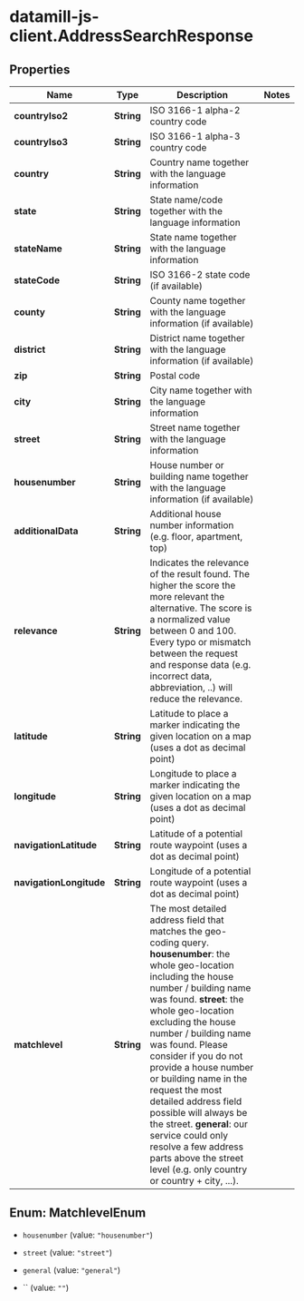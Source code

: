 # datamill-js-client.AddressSearchResponse

## Properties
Name | Type | Description | Notes
------------ | ------------- | ------------- | -------------
**countryIso2** | **String** | ISO 3166-1 alpha-2 country code | 
**countryIso3** | **String** | ISO 3166-1 alpha-3 country code | 
**country** | **String** | Country name together with the language information | 
**state** | **String** | State name/code together with the language information | 
**stateName** | **String** | State name together with the language information | 
**stateCode** | **String** | ISO 3166-2 state code (if available) | 
**county** | **String** | County name together with the language information (if available) | 
**district** | **String** | District name together with the language information (if available) | 
**zip** | **String** | Postal code | 
**city** | **String** | City name together with the language information | 
**street** | **String** | Street name together with the language information | 
**housenumber** | **String** | House number or building name together with the language information (if available) | 
**additionalData** | **String** | Additional house number information (e.g. floor, apartment, top) | 
**relevance** | **String** | Indicates the relevance of the result found. The higher the score the more relevant the alternative. The score is a normalized value between 0 and 100. Every typo or mismatch between the request and response data (e.g. incorrect data, abbreviation, ..) will reduce the relevance.  | 
**latitude** | **String** | Latitude to place a marker indicating the given location on a map (uses a dot as decimal point) | 
**longitude** | **String** | Longitude to place a marker indicating the given location on a map (uses a dot as decimal point) | 
**navigationLatitude** | **String** | Latitude of a potential route waypoint (uses a dot as decimal point) | 
**navigationLongitude** | **String** | Longitude of a potential route waypoint (uses a dot as decimal point) | 
**matchlevel** | **String** | The most detailed address field that matches the geo-coding query. **housenumber**: the whole geo-location including the house number / building name was found. **street**: the whole geo-location excluding the house number / building name was found. Please consider if you do not provide a house number or building name in the request the most detailed address field possible will always be the street. **general**: our service could only resolve a few address parts above the street level (e.g. only country or country + city, ...).  | 


<a name="MatchlevelEnum"></a>
## Enum: MatchlevelEnum


* `housenumber` (value: `"housenumber"`)

* `street` (value: `"street"`)

* `general` (value: `"general"`)

* `` (value: `""`)




